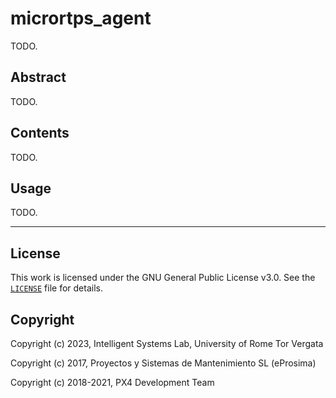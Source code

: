 # micrortps_agent

TODO.

## Abstract

TODO.

## Contents

TODO.

## Usage

TODO.

---

## License

This work is licensed under the GNU General Public License v3.0. See the [`LICENSE`](LICENSE) file for details.

## Copyright

Copyright (c) 2023, Intelligent Systems Lab, University of Rome Tor Vergata

Copyright (c) 2017, Proyectos y Sistemas de Mantenimiento SL (eProsima)

Copyright (c) 2018-2021, PX4 Development Team
